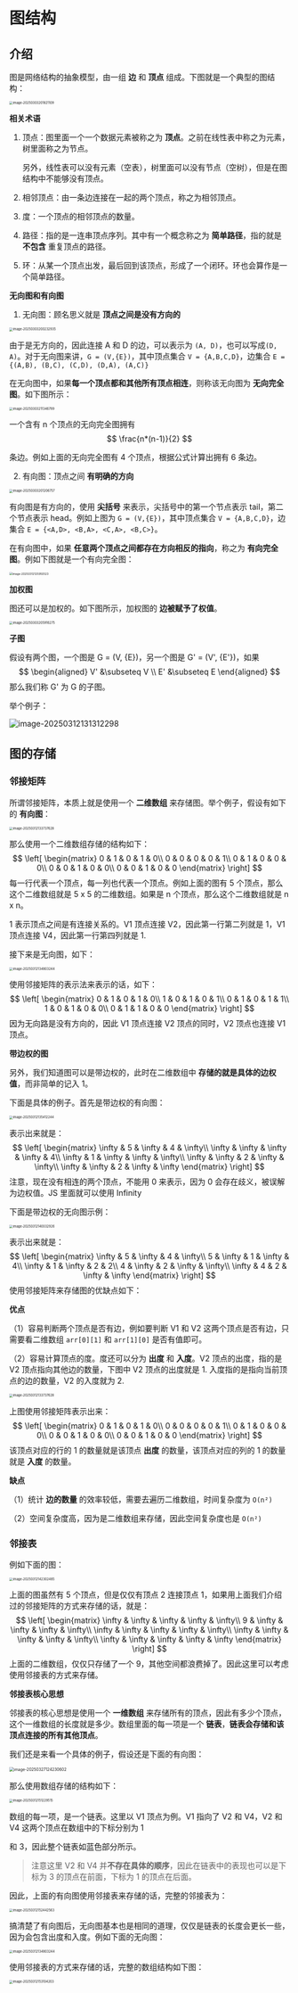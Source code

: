 # 图结构

## 介绍

图是网络结构的抽象模型，由一组 **边** 和 **顶点** 组成。下图就是一个典型的图结构：

<img src="https://xiejie-typora.oss-cn-chengdu.aliyuncs.com/2025-03-03-121821.png" alt="image-20250303201821109" style="zoom:40%;" />

**相关术语**

1. 顶点：图里面一个一个数据元素被称之为 **顶点**。之前在线性表中称之为元素，树里面称之为节点。

   另外，线性表可以没有元素（空表），树里面可以没有节点（空树），但是在图结构中不能够没有顶点。

2. 相邻顶点：由一条边连接在一起的两个顶点，称之为相邻顶点。

3. 度：一个顶点的相邻顶点的数量。

4. 路径：指的是一连串顶点序列。其中有一个概念称之为 **简单路径**，指的就是 **不包含** 重复顶点的路径。

5. 环：从某一个顶点出发，最后回到该顶点，形成了一个闭环。环也会算作是一个简单路径。



**无向图和有向图**

1. 无向图：顾名思义就是 **顶点之间是没有方向的**

<img src="https://xiejie-typora.oss-cn-chengdu.aliyuncs.com/2025-03-03-120233.png" alt="image-20250303200232935" style="zoom:40%;" />

由于是无方向的，因此连接 A 和 D 的边，可以表示为 `(A, D)`，也可以写成`(D, A)`。对于无向图来讲，`G = (V,{E})`，其中顶点集合 `V = {A,B,C,D}`，边集合 `E = {(A,B), (B,C), (C,D), (D,A), (A,C)}`

在无向图中，如果**每一个顶点都和其他所有顶点相连**，则称该无向图为 **无向完全图**。如下图所示：

<img src="https://xiejie-typora.oss-cn-chengdu.aliyuncs.com/2025-03-03-131346.png" alt="image-20250303211346799" style="zoom:40%;" />

一个含有 n 个顶点的无向完全图拥有
$$
\frac{n*(n-1)}{2}
$$

条边。例如上面的无向完全图有 4 个顶点，根据公式计算出拥有 6 条边。



2. 有向图：顶点之间 **有明确的方向**

<img src="https://xiejie-typora.oss-cn-chengdu.aliyuncs.com/2025-03-03-121207.png" alt="image-20250303201206757" style="zoom:40%;" />

有向图是有方向的，使用 **尖括号** 来表示，尖括号中的第一个节点表示 tail，第二个节点表示 head。例如上图为 `G = (V,{E})`，其中顶点集合 `V = {A,B,C,D}`，边集合 `E = {<A,D>, <B,A>, <C,A>, <B,C>}`。

在有向图中，如果 **任意两个顶点之间都存在方向相反的指向**，称之为 **有向完全图**。例如下图就是一个有向完全图：

<img src="https://xiejie-typora.oss-cn-chengdu.aliyuncs.com/2025-03-12-045950.png" alt="image-20250312125950523" style="zoom:35%;" />



**加权图**

图还可以是加权的。如下图所示，加权图的 **边被赋予了权值**。

<img src="https://xiejie-typora.oss-cn-chengdu.aliyuncs.com/2025-03-03-125916.png" alt="image-20250303205916275" style="zoom:40%;" />



**子图**

假设有两个图，一个图是 G = (V, {E})，另一个图是 G' = (V', {E'})，如果
$$
\begin{aligned}
V' &\subseteq V \\
E' &\subseteq E
\end{aligned}
$$
那么我们称 G' 为 G 的子图。

举个例子：

![image-20250312131312298](https://xiejie-typora.oss-cn-chengdu.aliyuncs.com/2025-03-12-051312.png)


## 图的存储

### 邻接矩阵

所谓邻接矩阵，本质上就是使用一个 **二维数组** 来存储图。举个例子，假设有如下的 **有向图**：

<img src="https://xiejie-typora.oss-cn-chengdu.aliyuncs.com/2025-03-12-053737.png" alt="image-20250312133737628" style="zoom:40%;" />

那么使用一个二维数组存储的结构如下：
$$
\left[
\begin{matrix}
0 & 1 & 0 & 1 & 0\\
0 & 0 & 0 & 0 & 1\\
0 & 1 & 0 & 0 & 0\\
0 & 0 & 1 & 0 & 0\\
0 & 0 & 1 & 0 & 0
\end{matrix}
\right]
$$
每一行代表一个顶点，每一列也代表一个顶点。例如上面的图有 5 个顶点，那么这个二维数组就是 5 x 5 的二维数组。如果是 n 个顶点，那么这个二维数组就是 n x n。

1 表示顶点之间是有连接关系的。V1 顶点连接 V2，因此第一行第二列就是 1，V1 顶点连接 V4，因此第一行第四列就是 1.



接下来是无向图，如下：

<img src="https://xiejie-typora.oss-cn-chengdu.aliyuncs.com/2025-03-12-054803.png" alt="image-20250312134803244" style="zoom:40%;" />

使用邻接矩阵的表示法来表示的话，如下：
$$
\left[
\begin{matrix}
0 & 1 & 0 & 1 & 0\\
1 & 0 & 1 & 0 & 1\\
0 & 1 & 0 & 1 & 1\\
1 & 0 & 1 & 0 & 0\\
0 & 1 & 1 & 0 & 0
\end{matrix}
\right]
$$
因为无向路是没有方向的，因此 V1 顶点连接 V2 顶点的同时，V2 顶点也连接 V1 顶点。





**带边权的图**

另外，我们知道图可以是带边权的，此时在二维数组中 **存储的就是具体的边权值**，而非简单的记入 1。

下面是具体的例子。首先是带边权的有向图：

<img src="https://xiejie-typora.oss-cn-chengdu.aliyuncs.com/2025-03-12-055412.png" alt="image-20250312135412244" style="zoom:40%;" />

表示出来就是：
$$
\left[
\begin{matrix}
\infty & 5 & \infty & 4 & \infty\\
\infty & \infty & \infty & \infty & 4\\
\infty & 1 & \infty & \infty & \infty\\
\infty & \infty & 2 & \infty & \infty\\
\infty & \infty & 2 & \infty & \infty
\end{matrix}
\right]
$$
注意，现在没有相连的两个顶点，不能用 0 来表示，因为 0 会存在歧义，被误解为边权值。JS 里面就可以使用 Infinity



下面是带边权的无向图示例：

<img src="https://xiejie-typora.oss-cn-chengdu.aliyuncs.com/2025-03-12-060033.png" alt="image-20250312140032926" style="zoom:40%;" />

表示出来就是：
$$
\left[
\begin{matrix}
\infty & 5 & \infty & 4 & \infty\\
5 & \infty & 1 & \infty & 4\\
\infty & 1 & \infty & 2 & 2\\
4 & \infty & 2 & \infty & \infty\\
\infty & 4 & 2 & \infty & \infty
\end{matrix}
\right]
$$
使用邻接矩阵来存储图的优缺点如下：

**优点**

（1）容易判断两个顶点是否有边，例如要判断 V1 和 V2 这两个顶点是否有边，只需要看二维数组 `arr[0][1]` 和 `arr[1][0]` 是否有值即可。

（2）容易计算顶点的度。度还可以分为 **出度** 和 **入度**。V2 顶点的出度，指的是 V2 顶点指向其他边的数量，下图中 V2 顶点的出度就是 1. 入度指的是指向当前顶点的边的数量，V2 的入度就为 2.

<img src="https://xiejie-typora.oss-cn-chengdu.aliyuncs.com/2025-03-12-053737.png" alt="image-20250312133737628" style="zoom:40%;" />

上图使用邻接矩阵表示出来：
$$
\left[
\begin{matrix}
0 & 1 & 0 & 1 & 0\\
0 & 0 & 0 & 0 & 1\\
0 & 1 & 0 & 0 & 0\\
0 & 0 & 1 & 0 & 0\\
0 & 0 & 1 & 0 & 0
\end{matrix}
\right]
$$
该顶点对应的行的 1 的数量就是该顶点 **出度** 的数量，该顶点对应的列的 1 的数量就是 **入度** 的数量。



**缺点**

（1）统计 **边的数量** 的效率较低，需要去遍历二维数组，时间复杂度为 `O(n²)`

（2）空间复杂度高，因为是二维数组来存储，因此空间复杂度也是 `O(n²)`


### 邻接表

例如下面的图：

<img src="https://xiejie-typora.oss-cn-chengdu.aliyuncs.com/2025-03-12-062302.png" alt="image-20250312142302485" style="zoom:40%;" />

上面的图虽然有 5 个顶点，但是仅仅有顶点 2 连接顶点 1，如果用上面我们介绍过的邻接矩阵的方式来存储的话，就是：
$$
\left[
\begin{matrix}
\infty & \infty & \infty & \infty & \infty\\
9 & \infty & \infty & \infty & \infty\\
\infty & \infty & \infty & \infty & \infty\\
\infty & \infty & \infty & \infty & \infty\\
\infty & \infty & \infty & \infty & \infty
\end{matrix}
\right]
$$
上面的二维数组，仅仅只存储了一个 9，其他空间都浪费掉了。因此这里可以考虑使用邻接表的方式来存储。



**邻接表核心思想**

邻接表的核心思想是使用一个 **一维数组** 来存储所有的顶点，因此有多少个顶点，这个一维数组的长度就是多少。数组里面的每一项是一个 **链表**，**链表会存储和该顶点连接的所有其他顶点**。

我们还是来看一个具体的例子，假设还是下面的有向图：

<img src="https://xiejie-typora.oss-cn-chengdu.aliyuncs.com/2025-03-27-044231.png" alt="image-20250327124230602" style="zoom:50%;" />

那么使用数组存储的结构如下：

<img src="https://xiejie-typora.oss-cn-chengdu.aliyuncs.com/2025-03-12-071230.png" alt="image-20250312151229515" style="zoom:40%;" />

数组的每一项，是一个链表。这里以 V1 顶点为例。V1 指向了 V2 和 V4，V2 和 V4 这两个顶点在数组中的下标分别为 1

和 3，因此整个链表如蓝色部分所示。

> 注意这里 V2 和 V4 并**不存在具体的顺序**，因此在链表中的表现也可以是下标为 3 的顶点在前面，下标为 1 的顶点在后面。



因此，上面的有向图使用邻接表来存储的话，完整的邻接表为：

<img src="https://xiejie-typora.oss-cn-chengdu.aliyuncs.com/2025-03-12-072442.png" alt="image-20250312152442563" style="zoom:40%;" />

搞清楚了有向图后，无向图基本也是相同的道理，仅仅是链表的长度会更长一些，因为会包含出度和入度。例如下面的无向图：

<img src="https://xiejie-typora.oss-cn-chengdu.aliyuncs.com/2025-03-12-054803.png" alt="image-20250312134803244" style="zoom:40%;" />

使用邻接表的方式来存储的话，完整的数组结构如下图：

<img src="https://xiejie-typora.oss-cn-chengdu.aliyuncs.com/2025-03-12-073104.png" alt="image-20250312153104203" style="zoom:40%;" />

